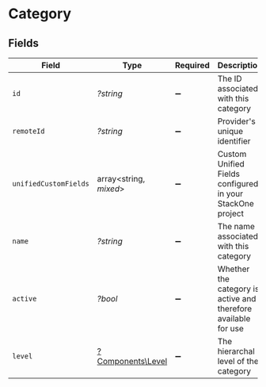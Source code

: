 # Category


## Fields

| Field                                                                                        | Type                                                                                         | Required                                                                                     | Description                                                                                  | Example                                                                                      |
| -------------------------------------------------------------------------------------------- | -------------------------------------------------------------------------------------------- | -------------------------------------------------------------------------------------------- | -------------------------------------------------------------------------------------------- | -------------------------------------------------------------------------------------------- |
| `id`                                                                                         | *?string*                                                                                    | :heavy_minus_sign:                                                                           | The ID associated with this category                                                         | 16873-IT345                                                                                  |
| `remoteId`                                                                                   | *?string*                                                                                    | :heavy_minus_sign:                                                                           | Provider's unique identifier                                                                 | 8187e5da-dc77-475e-9949-af0f1fa4e4e3                                                         |
| `unifiedCustomFields`                                                                        | array<string, *mixed*>                                                                       | :heavy_minus_sign:                                                                           | Custom Unified Fields configured in your StackOne project                                    | {<br/>"my_project_custom_field_1": "REF-1236",<br/>"my_project_custom_field_2": "some other value"<br/>} |
| `name`                                                                                       | *?string*                                                                                    | :heavy_minus_sign:                                                                           | The name associated with this category                                                       | Information-Technology                                                                       |
| `active`                                                                                     | *?bool*                                                                                      | :heavy_minus_sign:                                                                           | Whether the category is active and therefore available for use                               | true                                                                                         |
| `level`                                                                                      | [?Components\Level](../../Models/Components/Level.md)                                        | :heavy_minus_sign:                                                                           | The hierarchal level of the category                                                         |                                                                                              |